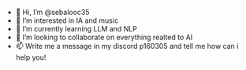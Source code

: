 - 👋 Hi, I’m @sebalooc35
- 👀 I’m interested in IA and music
- 🌱 I’m currently learning LLM and NLP
- 💞️ I’m looking to collaborate on everything realted to AI
- 📫 Write me a message in my discord p160305 and tell me how can i help you!

<!---
sebalooc35/sebalooc35 is a ✨ special ✨ repository because its `README.md` (this file) appears on your GitHub profile.
You can click the Preview link to take a look at your changes.
--->
